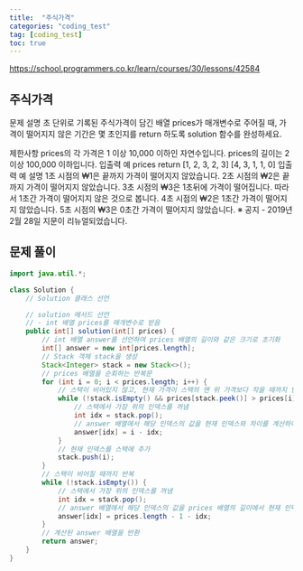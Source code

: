 ```yaml
---
title:  "주식가격"
categories: "coding_test"
tag: [coding_test]
toc: true
---
```


https://school.programmers.co.kr/learn/courses/30/lessons/42584

## 주식가격

문제 설명
초 단위로 기록된 주식가격이 담긴 배열 prices가 매개변수로 주어질 때, 가격이 떨어지지 않은 기간은 몇 초인지를 return 하도록 solution 함수를 완성하세요.

제한사항
prices의 각 가격은 1 이상 10,000 이하인 자연수입니다.
prices의 길이는 2 이상 100,000 이하입니다.
입출력 예
prices	return
[1, 2, 3, 2, 3]	[4, 3, 1, 1, 0]
입출력 예 설명
1초 시점의 ₩1은 끝까지 가격이 떨어지지 않았습니다.
2초 시점의 ₩2은 끝까지 가격이 떨어지지 않았습니다.
3초 시점의 ₩3은 1초뒤에 가격이 떨어집니다. 따라서 1초간 가격이 떨어지지 않은 것으로 봅니다.
4초 시점의 ₩2은 1초간 가격이 떨어지지 않았습니다.
5초 시점의 ₩3은 0초간 가격이 떨어지지 않았습니다.
※ 공지 - 2019년 2월 28일 지문이 리뉴얼되었습니다.

## 문제 풀이
```java
import java.util.*;

class Solution {
    // Solution 클래스 선언

    // solution 메서드 선언
    // - int 배열 prices를 매개변수로 받음
    public int[] solution(int[] prices) {
        // int 배열 answer를 선언하여 prices 배열의 길이와 같은 크기로 초기화
        int[] answer = new int[prices.length];
        // Stack 객체 stack을 생성
        Stack<Integer> stack = new Stack<>();
        // prices 배열을 순회하는 반복문
        for (int i = 0; i < prices.length; i++) {
            // 스택이 비어있지 않고, 현재 가격이 스택의 맨 위 가격보다 작을 때까지 반복
            while (!stack.isEmpty() && prices[stack.peek()] > prices[i]) {
                // 스택에서 가장 위의 인덱스를 꺼냄
                int idx = stack.pop();
                // answer 배열에서 해당 인덱스의 값을 현재 인덱스와 차이를 계산하여 저장
                answer[idx] = i - idx;
            }
            // 현재 인덱스를 스택에 추가
            stack.push(i);
        }
        // 스택이 비어질 때까지 반복
        while (!stack.isEmpty()) {
            // 스택에서 가장 위의 인덱스를 꺼냄
            int idx = stack.pop();
            // answer 배열에서 해당 인덱스의 값을 prices 배열의 길이에서 현재 인덱스를 뺀 값으로 설정
            answer[idx] = prices.length - 1 - idx;
        }
        // 계산된 answer 배열을 반환
        return answer;
    }
}

```